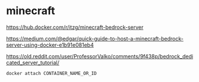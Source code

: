 # minecraft


https://hub.docker.com/r/itzg/minecraft-bedrock-server


https://medium.com/@edgar/quick-guide-to-host-a-minecraft-bedrock-server-using-docker-e1b91e081eb4

https://old.reddit.com/user/ProfessorValko/comments/9f438p/bedrock_dedicated_server_tutorial/

`docker attach CONTAINER_NAME_OR_ID`

